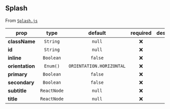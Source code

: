 
## Splash

From [`Splash.js`](Splash.js)



prop | type | default | required | description
---- | :----: | :-------: | :--------: | -----------
**className** | `String` | `null` | :x: | 
**id** | `String` | `null` | :x: | 
**inline** | `Boolean` | `false` | :x: | 
**orientation** | `Enum()` | `ORIENTATION.HORIZONTAL` | :x: | 
**primary** | `Boolean` | `false` | :x: | 
**secondary** | `Boolean` | `false` | :x: | 
**subtitle** | `ReactNode` | `null` | :x: | 
**title** | `ReactNode` | `null` | :x: | 



